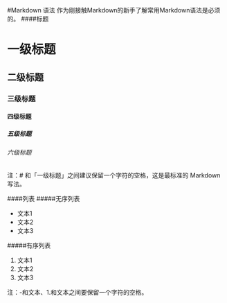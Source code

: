#Markdown 语法
作为刚接触Markdown的新手了解常用Markdown语法是必须的。
####标题
# 一级标题
## 二级标题
### 三级标题
#### 四级标题
##### 五级标题
###### 六级标题
注：# 和「一级标题」之间建议保留一个字符的空格，这是最标准的 Markdown 写法。

####列表
#####无序列表
- 文本1
- 文本2
- 文本3

#####有序列表
1. 文本1
2. 文本2
3. 文本3

注：-和文本、1.和文本之间要保留一个字符的空格。
